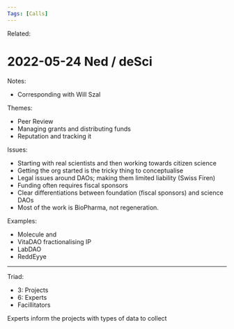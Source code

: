 ```yaml
---
Tags: [Calls]
---
```

Related:
# 2022-05-24 Ned / deSci

Notes:
- Corresponding with Will Szal

Themes:
- Peer Review
- Managing grants and distributing funds
- Reputation and tracking it

Issues: 
- Starting with real scientists and then working towards citizen science 
- Getting the org started is the tricky thing to conceptualise
- Legal issues around DAOs; making them limited liability (Swiss Firen)
- Funding often requires fiscal sponsors
- Clear differentiations between foundation (fiscal sponsors) and science DAOs
- Most of the work is BioPharma, not regeneration.

Examples:
- Molecule and 
- VitaDAO fractionalising IP
- LabDAO
- ReddEyye 

---
Triad:
- 3: Projects
- 6: Experts
- Facillitators

Experts inform the projects with types of data to collect